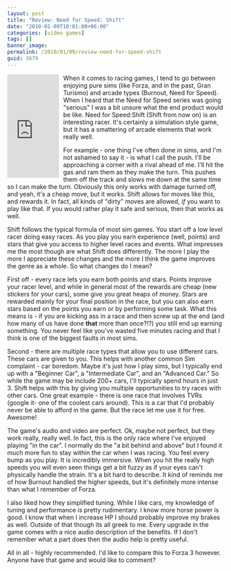 ```yaml
---
layout: post
title: "Review: Need for Speed: Shift"
date: "2010-01-09T10:01:00+06:00"
categories: [video games]
tags: []
banner_image: 
permalink: /2010/01/09/review-need-for-speed-shift
guid: 3679
---
```


<iframe src="http://rcm-na.amazon-adsystem.com/e/cm?lt1=_top&bc1=000000&IS2=1&nou=1&bg1=FFFFFF&fc1=000000&lc1=0000FF&t=raymondcamden-20&o=1&p=8&l=as1&m=amazon&f=ifr&asins=B001TOMQTY" style="width:120px;height:240px;float:left;margin-right:10px;margin-bottom:10px" scrolling="no" marginwidth="0" marginheight="0" frameborder="0"></iframe>

When it comes to racing games, I tend to go between enjoying pure sims (like Forza, and in the past, Gran Turismo) and arcade types (Burnout, Need for Speed). When I heard that the Need for Speed series was going "serious" I was a bit unsure what the end product would be like. Need for Speed:Shift (Shift from now on) is an interesting racer. It's certainly a simulation style game, but it has a smattering of arcade elements that work really well. 

For example - one thing I've often done in sims, and I'm not ashamed to say it - is what I call the push. I'll be approaching a corner with a rival ahead of me. I'll hit the gas and ram them as they make the turn. This pushes them off the track and slows me down at the same time so I can make the turn. Obviously this only works with damage turned off, and yeah, it's a cheap move, but it works. Shift allows for moves like this, and rewards it. In fact, all kinds of "dirty" moves are allowed, <i>if</i> you want to play like that. If you would rather play it safe and serious, then that works as well. 

Shift follows the typical formula of most sim games. You start off a low level racer doing easy races. As you play you earn experience (well, points) and stars that give you access to higher level races and events. What impresses me the most though are what Shift does differently. The more I play the more I appreciate these changes and the more I think the game improves the genre as a whole. So what changes do I mean?

First off - every race lets you earn both points and stars. Points improve your racer level, and while in general most of the rewards are cheap (new stickers for your cars), some give you great heaps of money. Stars are rewarded mainly for your final position in the race, but you can also earn stars based on the points you earn or by performing some task. What this means is - if you are kicking ass in a race and then screw up at the end (and how many of us have done <b>that</b> more than once?!?) you still end up earning something. You never feel like you've wasted five minutes racing and that I think is one of the biggest faults in most sims. 

Second - there are multiple race types that allow you to use different cars. These cars are given to you. This helps with another common Sim complaint - car boredom. Maybe it's just how I play sims, but I typically end up with a "Beginner Car", a "Intermediate Car", and an "Advanced Car." So while the game may be include 200+ cars, I'll typically spend hours in just 3. Shift helps with this by giving you multiple opportunities to try races with other cars. One great example - there is one race that involves TVRs (google it- one of the coolest cars around). This is a car that I'd probably never be able to afford in the game. But the race let me use it for free. Awesome! 

The game's audio and video are perfect. Ok, maybe not perfect, but they work really, really well. In fact, this is the only race where I've enjoyed playing "in the car". I normally do the "a bit behind and above" but I found it much more fun to stay within the car when I was racing. You feel every bump as you play. It is incredibly immersive.  When you hit the really high speeds you will even seen things get a bit fuzzy as if your eyes can't physically handle the strain. It's a bit hard to describe. It kind of reminds me of how Burnout handled the higher speeds, but it's definitely more intense than what I remember of Forza. 

I also liked how they simplified tuning. While I like cars, my knowledge of tuning and performance is pretty rudimentary. I know more horse power is good. I know that when I increase HP I should probably improve my brakes as well. Outside of that though its all greek to me. Every upgrade in the game comes with a nice audio description of the benefits. If I don't remember what a part does then the audio help is pretty useful. 

All in all - highly recommended. I'd like to compare this to Forza 3 however. Anyone have that game and would like to comment?